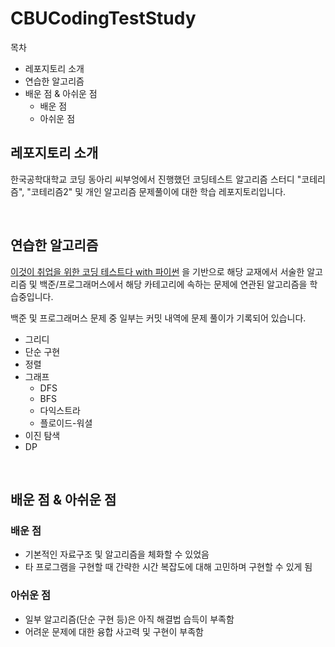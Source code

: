# CBUCodingTestStudy

목차
* 레포지토리 소개
* 연습한 알고리즘
* 배운 점 & 아쉬운 점
  * 배운 점
  * 아쉬운 점

## 레포지토리 소개

<p align="justify">
한국공학대학교 코딩 동아리 씨부엉에서 진행했던 코딩테스트 알고리즘 스터디 "코테리즘", "코테리즘2" 및 
개인 알고리즘 문제풀이에 대한 학습 레포지토리입니다.
</p>

<br>

## 연습한 알고리즘

<p align="justify">

[이것이 취업을 위한 코딩 테스트다 with 파이썬](https://product.kyobobook.co.kr/detail/S000001810273)
을 기반으로 해당 교재에서 서술한 알고리즘 및 백준/프로그래머스에서 해당 카테고리에 속하는 문제에 연관된 알고리즘을 학습중입니다.

백준 및 프로그래머스 문제 중 일부는 커밋 내역에 문제 풀이가 기록되어 있습니다.

- 그리디
- 단순 구현
- 정렬
- 그래프
  - DFS
  - BFS
  - 다익스트라
  - 플로이드-워셜
- 이진 탐색
- DP

</p>

<br/>

## 배운 점 & 아쉬운 점

### 배운 점
<p align="justify">

- 기본적인 자료구조 및 알고리즘을 체화할 수 있었음
- 타 프로그램을 구현할 때 간략한 시간 복잡도에 대해 고민하며 구현할 수 있게 됨

</p>

### 아쉬운 점
<p align="justify">

- 일부 알고리즘(단순 구현 등)은 아직 해결법 습득이 부족함
- 어려운 문제에 대한 융합 사고력 및 구현이 부족함

</p>

<br>
